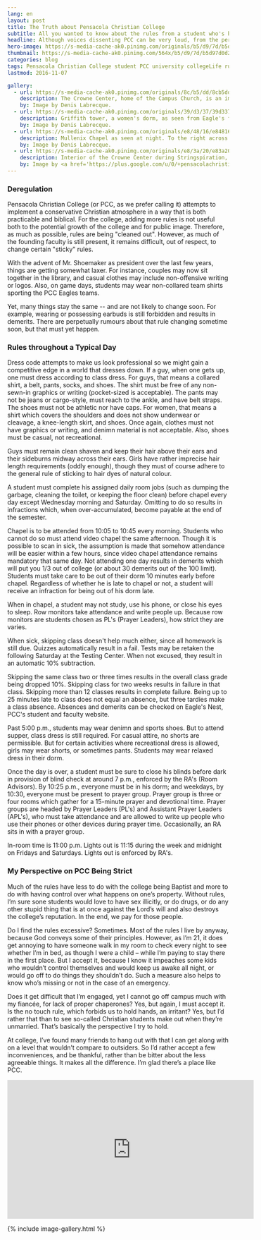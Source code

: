```yaml
---
lang: en
layout: post 
title: The Truth about Pensacola Christian College
subtitle: All you wanted to know about the rules from a student who's been there
headline: Although voices dissenting PCC can be very loud, from the perspective of a (perhaps less unusual) student, here is an attempt to describe discipline at Pensacola Christian.
hero-image: https://s-media-cache-ak0.pinimg.com/originals/b5/d9/7d/b5d97d0d23383c877535b486835192fd.jpg
thumbnail: https://s-media-cache-ak0.pinimg.com/564x/b5/d9/7d/b5d97d0d23383c877535b486835192fd.jpg
categories: blog
tags: Pensacola Christian College student PCC university collegeLife rules
lastmod: 2016-11-07

gallery:
  - url: https://s-media-cache-ak0.pinimg.com/originals/8c/b5/dd/8cb5dd0c6c3ae43673ad93a39d735ab8.jpg
    description: The Crowne Center, home of the Campus Church, is an imposing structure with a main auditorium capacity of over 6000 seats, plus two chapels and other side rooms. The imported palms seen here, too sensitive to freezing, were replaced in the summer of 2016. Stubs from palms toppled by the last hurricane remain visible.
    by: Image by Denis Labrecque.
  - url: https://s-media-cache-ak0.pinimg.com/originals/39/d3/37/39d337f6742add2b5086aacec4692e1f.jpg
    description: Griffith tower, a women's dorm, as seen from Eagle's field. This photograph was taken during the Concert on the Green, a musical event featuring the Symphonic Band.
    by: Image by Denis Labrecque.
  - url: https://s-media-cache-ak0.pinimg.com/originals/e8/48/16/e8481617856fc2a364011c5275db997d.jpg
    description: Mullenix Chapel as seen at night. To the right across Rawson Lane is Young tower, and to the left is Rawson field.
    by: Image by Denis Labrecque.
  - url: https://s-media-cache-ak0.pinimg.com/originals/e8/3a/20/e83a2096c14f3199dc350060f2e225ef.jpg
    description: Interior of the Crowne Center during Stringspiration, an event including strings players of all levels.
    by: Image by <a href='https://plus.google.com/u/0/+pensacolachristiancollege/posts/2Cum2zTcHVy' target='_new'>Pensacola Christian College</a>
---
```

<h3>Deregulation</h3>
Pensacola Christian College (or PCC, as we prefer calling it) attempts to implement a conservative Christian atmosphere in a way that is both practicable and biblical. For the college, adding more rules is not useful both to the potential growth of the college and for public image. Therefore, as much as possible, rules are being "cleaned out". However, as much of the founding faculty is still present, it remains difficult, out of respect, to change certain "sticky" rules.

With the advent of Mr. Shoemaker as president over the last few years, things are getting somewhat laxer. For instance, couples may now sit together in the library, and casual clothes may include non-offensive writing or logos. Also, on game days, students may wear non-collared team shirts sporting the PCC Eagles teams.

Yet, many things stay the same -- and are not likely to change soon. For example, wearing or possessing earbuds is still forbidden and results in demerits. There are perpetually rumours about that rule changing sometime soon, but that must yet happen.

<h3>Rules throughout a Typical Day</h3>
Dress code attempts to make us look professional so we might gain a competitive edge in a world that dresses down. If a guy, when one gets up, one must dress according to class dress. For guys, that means a collared shirt, a belt, pants, socks, and shoes. The shirt must be free of any non-sewn-in graphics or writing (pocket-sized is acceptable). The pants may not be jeans or cargo-style, must reach to the ankle, and have belt straps. The shoes must not be athletic nor have caps. For women, that means a shirt which covers the shoulders and does not show underwear or cleavage, a knee-length skirt, and shoes. Once again, clothes must not have graphics or writing, and denimn material is not acceptable. Also, shoes must be casual, not recreational.

Guys must remain clean shaven and keep their hair above their ears and their sideburns midway across their ears. Girls have rather imprecise hair length requirements (oddly enough), though they must of course adhere to the general rule of sticking to hair dyes of natural colour.

A student must complete his assigned daily room jobs (such as dumping the garbage, cleaning the toilet, or keeping the floor clean) before chapel every day except Wednesday morning and Saturday. Omitting to do so results in infractions which, when over-accumulated, become payable at the end of the semester.

Chapel is to be attended from 10:05 to 10:45 every morning. Students who cannot do so must attend video chapel the same afternoon. Though it is possible to scan in sick, the assumption is made that somehow attendance will be easier within a few hours, since video chapel attendance remains mandatory that same day. Not attending one day results in demerits which will put you 1/3 out of college (or about 30 demerits out of the 100 limit). Students must take care to be out of their dorm 10 minutes early before chapel. Regardless of whether he is late to chapel or not, a student will receive an infraction for being out of his dorm late.

When in chapel, a student may not study, use his phone, or close his eyes to sleep. Row monitors take attendance and write people up. Because row monitors are students chosen as PL's (Prayer Leaders), how strict they are varies.

When sick, skipping class doesn't help much either, since all homework is still due. Quizzes automatically result in a fail. Tests may be retaken the following Saturday at the Testing Center. When not excused, they result in an automatic 10% subtraction.

Skipping the same class two or three times results in the overall class grade being dropped 10%. Skipping class for two weeks results in failure in that class. Skipping more than 12 classes results in complete failure. Being up to 25 minutes late to class does not equal an absence, but three tardies make a class absence. Absences and demerits can be checked on Eagle's Nest, PCC's student and faculty website.

Past 5:00 p.m., students may wear denimn and sports shoes. But to attend supper, class dress is still required. For casual attire, no shorts are permissible. But for certain activities where recreational dress is allowed, girls may wear shorts, or sometimes pants. Students may wear relaxed dress in their dorm.

Once the day is over, a student must be sure to close his blinds before dark in provision of blind check at around 7 p.m., enforced by the RA's (Room Advisors). By 10:25 p.m., everyone must be in his dorm; and weekdays, by 10:30, everyone must be present to prayer group. Prayer group is three or four rooms which gather for a 15-minute prayer and devotional time. Prayer groups are headed by Prayer Leaders (PL's) and Assistant Prayer Leaders (APL's), who must take attendance and are allowed to write up people who use their phones or other devices during prayer time. Occasionally, an RA sits in with a prayer group.

In-room time is 11:00 p.m. Lights out is 11:15 during the week and midnight on Fridays and Saturdays. Lights out is enforced by RA's.

<h3>My Perspective on PCC Being Strict</h3>

Much of the rules have less to do with the college being Baptist and more to do with having control over what happens on one’s property. Without rules, I’m sure sone students would love to have sex illicitly, or do drugs, or do any other stupid thing that is at once against the Lord’s will and also destroys the college’s reputation. In the end, we pay for those people.

Do I find the rules excessive? Sometimes. Most of the rules I live by anyway, because God conveys some of their principles. However, as I’m 21, it does get annoying to have someone walk in my room to check every night to see whether I’m in bed, as though I were a child – while I’m paying to stay there in the first place. But I accept it, because I know it impeaches some kids who wouldn’t control themselves and would keep us awake all night, or would go off to do things they shouldn’t do. Such a measure also helps to know who’s missing or not in the case of an emergency.

Does it get difficult that I’m engaged, yet I cannot go off campus much with my fiancée, for lack of proper chaperones? Yes, but again, I must accept it. Is the no touch rule, which forbids us to hold hands, an irritant? Yes, but I’d rather that than to see so-called Christian students make out when they’re unmarried. That’s basically the perspective I try to hold.

At college, I’ve found many friends to hang out with that I can get along with on a level that wouldn’t compare to outsiders. So I’d rather accept a few inconveniences, and be thankful, rather than be bitter about the less agreeable things. It makes all the difference. I’m glad there’s a place like PCC.

<iframe width="560" height="315" src="https://www.youtube.com/embed/https://youtu.be/7CTyT9mjhcE?list=PLq7M1cOtTjn0A1jrny_7HVzAsGdCzHFbK" frameborder="0" allowfullscreen></iframe>

{% include image-gallery.html %}
